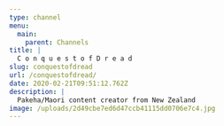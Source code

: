 ```yaml
---
type: channel
menu:
  main:
    parent: Channels
title: |
  C o n q u e s t o f D r e a d
slug: conquestofdread
url: /conquestofdread/
date: 2020-02-21T09:51:12.762Z
description: |
  Pakeha/Maori content creator from New Zealand
image: /uploads/2d49cbe7ed6d47ccb41115dd0706e7c4.jpg
---
```

